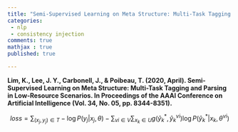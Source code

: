 ```yaml
---
title: "Semi-Supervised Learning on Meta Structure: Multi-Task Tagging and Parsing in Low-Resource Scenarios"
categories: 
 - nlp
 - consistency injection
comments: true
mathjax : true
published: true

---
```


<b>Lim, K., Lee, J. Y., Carbonell, J., & Poibeau, T. (2020, April). Semi-Supervised Learning on Meta Structure: Multi-Task Tagging and Parsing in Low-Resource Scenarios. In Proceedings of the AAAI Conference on Artificial Intelligence (Vol. 34, No. 05, pp. 8344-8351).</b>

$$
loss = \sum_{(x_j, y_j)\in T} - \log P(y_j|x_j, \theta) - \sum_{vi\in V} \sum_{x_k \in U} g(\hat{y}_k^*, \hat{y}_k^{vi}) \log P(\hat{y}_k^*|x_k, \theta^{vi})
$$